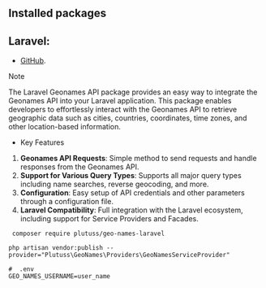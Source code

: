 ## Installed packages

## Laravel:

- [GitHub](https://github.com/plutuss/geo-laravel).

> [!NOTE]
> The Laravel Geonames API package provides an easy way to integrate the Geonames API into your Laravel application.
> This package enables developers to effortlessly interact with the Geonames API to retrieve geographic data such as
> cities, countries, coordinates, time zones, and other location-based information.

- Key Features

1. **Geonames API Requests**: Simple method to send requests and handle responses from the Geonames API.
2. **Support for Various Query Types**: Supports all major query types including name searches, reverse geocoding, and
   more.
3. **Configuration**: Easy setup of API credentials and other parameters through a configuration file.
4. **Laravel Compatibility**: Full integration with the Laravel ecosystem, including support for Service Providers and
   Facades.



```shell
 composer require plutuss/geo-names-laravel
```

```shell
php artisan vendor:publish --provider="Plutuss\GeoNames\Providers\GeoNamesServiceProvider"
```

```dotenv
#  .env
GEO_NAMES_USERNAME=user_name
```
